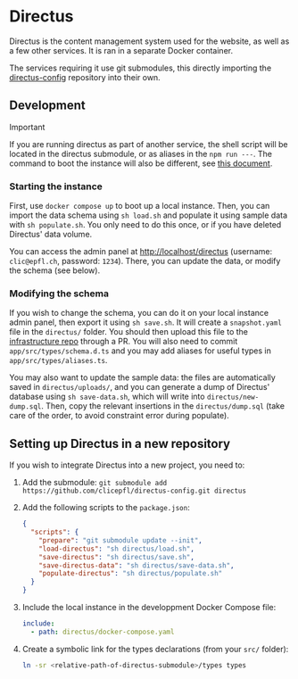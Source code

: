 # Directus

Directus is the content management system used for the website, as well as a few other services. It is ran in a separate Docker container.

The services requiring it use git submodules, this directly importing the [directus-config](https://github.com/clicepfl/directus-config) repository into their own.

## Development

> [!IMPORTANT]
> If you are running directus as part of another service, the shell script will be located in the directus submodule, or as aliases in the `npm run ---`. The command to boot the instance will also be different, see [this document](../README.md).

### Starting the instance

First, use `docker compose up` to boot up a local instance. Then, you can import the data schema using `sh load.sh` and populate it using sample data with `sh populate.sh`. You only need to do this once, or if you have deleted Directus' data volume.

You can access the admin panel at <http://localhost/directus> (username: `clic@epfl.ch`, password: `1234`). There, you can update the data, or modify the schema (see below).

### Modifying the schema

If you wish to change the schema, you can do it on your local instance admin panel, then export it using `sh save.sh`. It will create a `snapshot.yaml` file in the `directus/` folder. You should then upload this file to the [infrastructure repo](https://github.com/clicepfl/clic-infra) through a PR. You will also need to commit `app/src/types/schema.d.ts` and you may add aliases for useful types in `app/src/types/aliases.ts`.

You may also want to update the sample data: the files are automatically saved in `directus/uploads/`, and you can generate a dump of Directus' database using `sh save-data.sh`, which will write into `directus/new-dump.sql`. Then, copy the relevant insertions in the `directus/dump.sql` (take care of the order, to avoid constraint error during populate).

## Setting up Directus in a new repository

If you wish to integrate Directus into a new project, you need to:

1. Add the submodule: `git submodule add https://github.com/clicepfl/directus-config.git directus`
2. Add the following scripts to the `package.json`:

   ```json
   {
     "scripts": {
       "prepare": "git submodule update --init",
       "load-directus": "sh directus/load.sh",
       "save-directus": "sh directus/save.sh",
       "save-directus-data": "sh directus/save-data.sh",
       "populate-directus": "sh directus/populate.sh"
     }
   }
   ```

3. Include the local instance in the developpment Docker Compose file:

   ```yaml
   include:
     - path: directus/docker-compose.yaml
   ```

4. Create a symbolic link for the types declarations (from your `src/` folder):

   ```sh
   ln -sr <relative-path-of-directus-submodule>/types types
   ```
